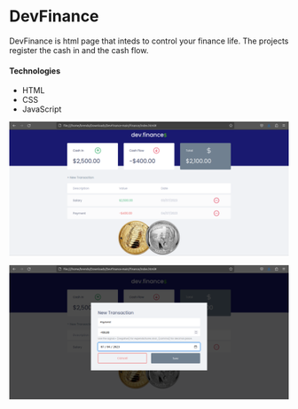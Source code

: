 # DevFinance

DevFinance is html page that inteds to control your finance life. The projects register the cash in and the cash flow.

#### Technologies

* HTML
* CSS
* JavaScript

![main screen](img/fin1.png)

![transaction screen](img/fin0.png)
